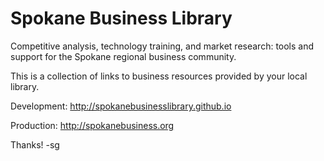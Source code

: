 Spokane Business Library
================================

Competitive analysis, technology training, and market research: tools and support for the Spokane regional business community. 

This is a collection of links to business resources provided by your local library.

Development: <http://spokanebusinesslibrary.github.io>

Production: <http://spokanebusiness.org>

Thanks!
-sg
